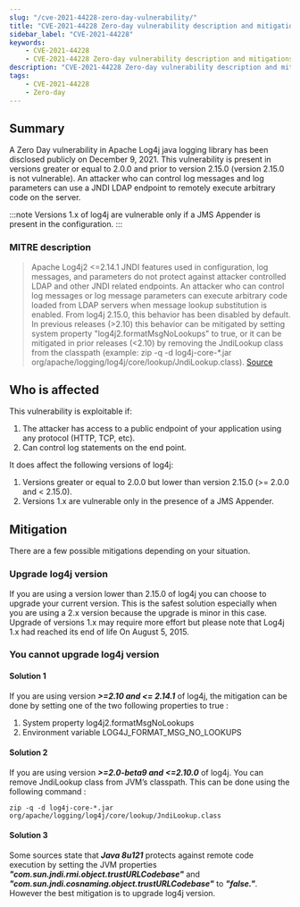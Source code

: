 ```yaml
---
slug: "/cve-2021-44228-zero-day-vulnerability/"
title: "CVE-2021-44228 Zero-day vulnerability description and mitigations"
sidebar_label: "CVE-2021-44228"
keywords:
    - CVE-2021-44228
    - CVE-2021-44228 Zero-day vulnerability description and mitigations
description: "CVE-2021-44228 Zero-day vulnerability description and mitigations"
tags:
    - CVE-2021-44228
    - Zero-day
---
```



## Summary
A Zero Day vulnerability in Apache Log4j java logging library has been disclosed publicly on December 9, 2021. This vulnerability is present in versions greater or equal to 2.0.0 and prior to version 2.15.0 (version 2.15.0 is not vulnerable). 
An attacker who can control log messages and log parameters can use a JNDI LDAP endpoint to remotely execute arbitrary code on the server.

:::note 
Versions 1.x of log4j are vulnerable only if a JMS Appender is present in the configuration.
:::

### MITRE description

>Apache Log4j2 <=2.14.1 JNDI features used in configuration, log messages, and parameters do not protect against attacker controlled LDAP and other JNDI related endpoints. An attacker who can control log messages or log message parameters can execute arbitrary code loaded from LDAP servers when message lookup substitution is enabled. From log4j 2.15.0, this behavior has been disabled by default. In previous releases (>2.10) this behavior can be mitigated by setting system property "log4j2.formatMsgNoLookups" to true, or it can be mitigated in prior releases (<2.10) by removing the JndiLookup class from the classpath (example: zip -q -d log4j-core-*.jar org/apache/logging/log4j/core/lookup/JndiLookup.class). <a href="https://cve.mitre.org/cgi-bin/cvename.cgi?name=CVE-2021-44228" rel="nofollow">Source</a>

## Who is affected
This vulnerability is exploitable if:
1. The attacker has access to a public endpoint of your application using any protocol (HTTP, TCP, etc).
2. Can control log statements on the end point.

It does affect the following versions of log4j:
1. Versions greater or equal to 2.0.0 but lower than version 2.15.0 (>= 2.0.0 and < 2.15.0).
2. Versions 1.x are vulnerable only in the presence of a JMS Appender.


## Mitigation
There are a few possible mitigations depending on your situation.

### Upgrade log4j version
If you are using a version lower than 2.15.0 of log4j you can choose to upgrade your current version. This is the safest solution especially when you are using a 2.x version because the upgrade is minor in this case.
Upgrade of versions 1.x may require more effort but please note that Log4j 1.x had reached its end of life On August 5, 2015.

### You cannot upgrade log4j version

#### Solution 1
If you are using version ***>=2.10 and <= 2.14.1*** of log4j, the mitigation can be done by setting one of the two following properties to true :
1.	System property log4j2.formatMsgNoLookups
2.	Environment variable LOG4J_FORMAT_MSG_NO_LOOKUPS

#### Solution 2
If you are using version ***>=2.0-beta9 and <=2.10.0*** of log4j. You can remove JndiLookup class from JVM’s classpath. This can be done using the following command :
```
zip -q -d log4j-core-*.jar org/apache/logging/log4j/core/lookup/JndiLookup.class
```

#### Solution 3
Some sources state that ***Java 8u121*** protects against remote code execution by setting the JVM properties ***"com.sun.jndi.rmi.object.trustURLCodebase"*** and ***"com.sun.jndi.cosnaming.object.trustURLCodebase"*** to ***"false."***. However the best mitigation is to upgrade log4j version.


